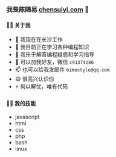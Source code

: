 ### 我是陈随易 [chensuiyi.com](https://chensuiyi.com) 👋

#### 🏋️‍♀️ 关于我
  

- 🔭 我现在在长沙工作
- 🌱 我目前正在学习各种编程知识
- 🤔 我乐于解答编程疑惑和学习指导
- 💬 可以加我好友，微信 `c91374286`
- 📫 也可以给我发邮件 `bimostyle@qq.com`
- 😄 很高兴认识你
- ⚡ 何以解忧，唯有代码


#### 🏋️‍♀️ 我的技能
  
- javascript 
- html
- css
- php
- bash
- linux
  



